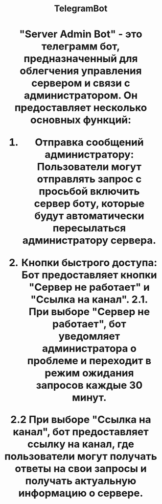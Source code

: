 <h1 align="center"> TelegramBot <a </h1>
<h3 align="center"> "Server Admin Bot" - это телеграмм бот, предназначенный для облегчения управления сервером и связи с администратором. Он предоставляет несколько основных функций:

1. Отправка сообщений администратору:
Пользователи могут отправлять запрос с просьбой включить сервер боту, которые будут автоматически пересылаться администратору сервера.

2. Кнопки быстрого доступа:
Бот предоставляет кнопки "Сервер не работает" и "Ссылка на канал".
2.1. При выборе "Сервер не работает", бот уведомляет администратора о проблеме и переходит в режим ожидания запросов каждые 30 минут.

2.2 При выборе "Ссылка на канал", бот предоставляет ссылку на канал, где пользователи могут получать ответы на свои запросы и получать актуальную информацию о сервере. </h3>

